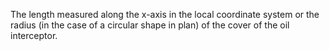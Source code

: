 ﻿The length measured along the x-axis in the local coordinate system or the radius (in the case of a circular shape in plan) of the cover of the oil interceptor.
